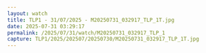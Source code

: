 ```yaml
---
layout: watch
title: TLP1 - 31/07/2025 - M20250731_032917_TLP_1T.jpg
date: 2025-07-31 03:29:17
permalink: /2025/07/31/watch/M20250731_032917_TLP_1
capture: TLP1/2025/202507/20250730/M20250731_032917_TLP_1T.jpg
---
```

